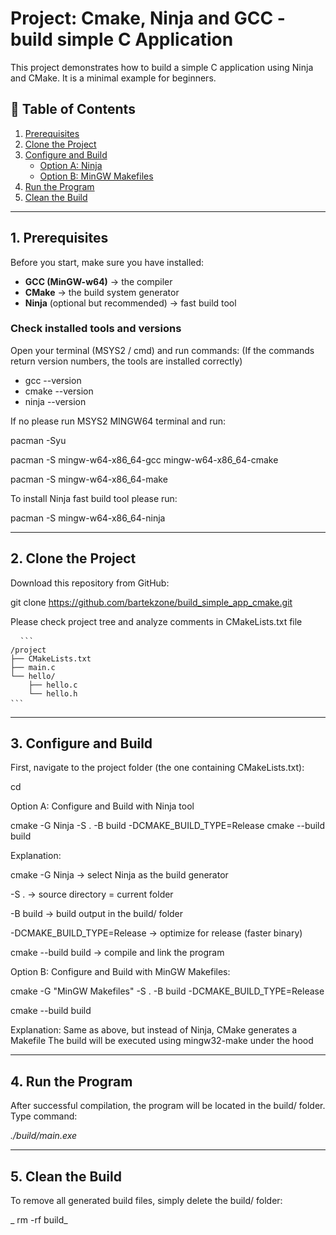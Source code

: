# Project: Cmake, Ninja and GCC - build simple C Application 

This project demonstrates how to build a simple C application using Ninja and CMake. 
It is a minimal example for beginners.

## 📑 Table of Contents
1. [Prerequisites](#prerequisites)  
2. [Clone the Project](#clone-the-project)  
3. [Configure and Build](#configure-and-build)  
   - [Option A: Ninja](#option-a-ninja)  
   - [Option B: MinGW Makefiles](#option-b-mingw-makefiles)  
4. [Run the Program](#run-the-program)  
5. [Clean the Build](#clean-the-build)

---

## 1. Prerequisites

Before you start, make sure you have installed:

- **GCC (MinGW-w64)** → the compiler  
- **CMake** → the build system generator  
- **Ninja** (optional but recommended) → fast build tool  

### Check installed tools and versions
Open your terminal (MSYS2 / cmd) and run commands: (If the commands return version numbers, the tools are installed correctly)
- gcc --version
- cmake --version
- ninja --version

If no please run MSYS2 MINGW64 terminal and run:
   
   pacman -Syu
   
   pacman -S mingw-w64-x86_64-gcc mingw-w64-x86_64-cmake
   
   pacman -S mingw-w64-x86_64-make

To install Ninja fast build tool please run:

   pacman -S mingw-w64-x86_64-ninja

---

## 2. Clone the Project

Download this repository from GitHub:

   git clone https://github.com/bartekzone/build_simple_app_cmake.git

Please check project tree and analyze comments in CMakeLists.txt file
<pre lang="markdown"> <code> ``` 
/project
├── CMakeLists.txt
├── main.c
└── hello/
    ├── hello.c
    └── hello.h
``` </code> </pre>
---

## 3. Configure and Build

First, navigate to the project folder (the one containing CMakeLists.txt):

   cd <repo-name>

Option A: Configure and Build with Ninja tool

   cmake -G Ninja -S . -B build -DCMAKE_BUILD_TYPE=Release
   cmake --build build

Explanation:

cmake -G Ninja → select Ninja as the build generator

-S . → source directory = current folder

-B build → build output in the build/ folder

-DCMAKE_BUILD_TYPE=Release → optimize for release (faster binary)

cmake --build build → compile and link the program

Option B: Configure and Build with MinGW Makefiles:

   cmake -G "MinGW Makefiles" -S . -B build -DCMAKE_BUILD_TYPE=Release

   cmake --build build

Explanation:
Same as above, but instead of Ninja, CMake generates a Makefile
The build will be executed using mingw32-make under the hood

---

## 4. Run the Program
After successful compilation, the program will be located in the build/ folder. Type command:
   
   _./build/main.exe_

---

## 5. Clean the Build
To remove all generated build files, simply delete the build/ folder:

 _  rm -rf build_
